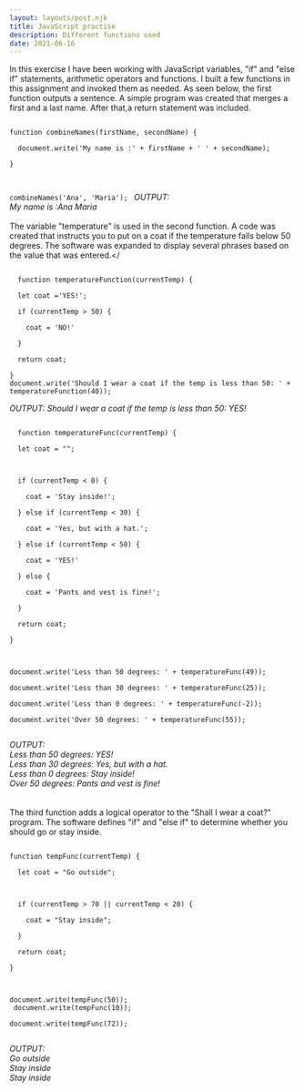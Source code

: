 ```yaml
---
layout: layouts/post.njk
title: JavaScript practise
description: Different functions used
date: 2021-06-16
---
```



In this exercise I have been working with JavaScript variables, "if" and "else if" statements, arithmetic operators and functions.
I built a few functions in this assignment and invoked them as needed.
As seen below, the first function outputs a sentence. 
A simple program was created that merges a first and a last name. After that,a return statement was included. 


<code>
function combineNames(firstName, secondName) { <br/>
  document.write('My name is :' + firstName + ' ' + secondName); <br/>
}<br/>

combineNames('Ana', 'Maria'); </code>
<em>OUTPUT:<br/>
 My name is :Ana Maria </em>
<br/><br/>
The variable "temperature" is used in the second function. A code was created that instructs you to put on a coat if the temperature falls below 50 degrees. The software was expanded to display several phrases based on the value that was entered.</


<code>
  function temperatureFunction(currentTemp) {<br/>
  let coat ='YES!';<br/>
  if (currentTemp > 50) {<br/>
    coat = 'NO!'<br/>
  }<br/>
  return coat;<br/>
}
document.write('Should I wear a coat if the temp is less than 50: ' + temperatureFunction(40));</code>

  <em>OUTPUT: Should I wear a coat if the temp is less than 50: YES!</em>


<code>
  function temperatureFunc(currentTemp) {<br/>
  let coat = "";<br/>
  <br/>
  if (currentTemp < 0) {<br/>
    coat = 'Stay inside!';<br/>
  } else if (currentTemp < 30) {<br/>
    coat = 'Yes, but with a hat.';<br/>
  } else if (currentTemp < 50) {<br/>
    coat = 'YES!'<br/>
  } else {<br/>
    coat = 'Pants and vest is fine!';<br/>
  }<br/>
  return coat;<br/>
}<br/>
<br/>
document.write('Less than 50 degrees: ' + temperatureFunc(49));<br/>
document.write('Less than 30 degrees: ' + temperatureFunc(25));<br/>
document.write('Less than 0 degrees: ' + temperatureFunc(-2));<br/>
document.write('Over 50 degrees: ' + temperatureFunc(55));<br/> </code>

<em>OUTPUT: <br/>
Less than 50 degrees: YES! <br/>
Less than 30 degrees: Yes, but with a hat.<br/>
Less than 0 degrees: Stay inside!<br/>
Over 50 degrees: Pants and vest is fine!<br/>
</em>
<br/><br/>
The third function adds a logical operator to the "Shall I wear a coat?" program. The software defines "if" and "else if" to determine whether you should go or stay inside.

<code>
function tempFunc(currentTemp) {<br/>
  let coat = "Go outside";<br/>
  <br/>
  if (currentTemp > 70 || currentTemp < 20) {<br/>
    coat = "Stay inside";<br/>
  }<br/>
  return coat;<br/>
}<br/>

document.write(tempFunc(50));<br/>
document.write(tempFunc(10));<br/>
document.write(tempFunc(72));<br/>
</code>

<em>OUTPUT: <br/>
Go outside<br/>
Stay inside<br/>
Stay inside<br/>
</em>